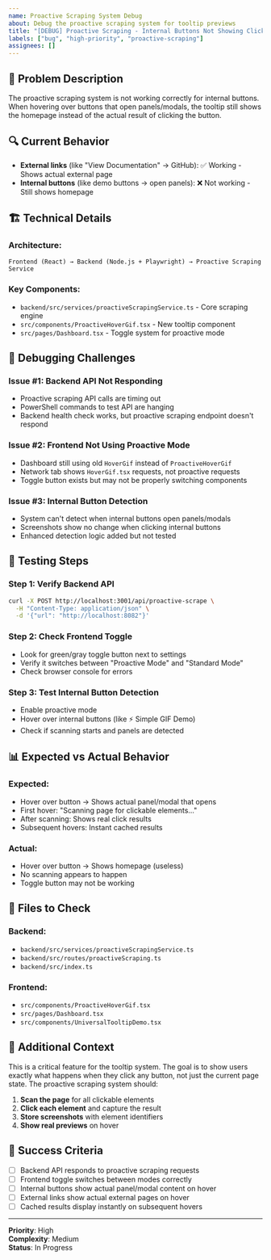 ```yaml
---
name: Proactive Scraping System Debug
about: Debug the proactive scraping system for tooltip previews
title: "[DEBUG] Proactive Scraping - Internal Buttons Not Showing Click Results"
labels: ["bug", "high-priority", "proactive-scraping"]
assignees: []
---
```


## 🎯 **Problem Description**

The proactive scraping system is not working correctly for internal buttons. When hovering over buttons that open panels/modals, the tooltip still shows the homepage instead of the actual result of clicking the button.

## 🔍 **Current Behavior**
- **External links** (like "View Documentation" → GitHub): ✅ Working - Shows actual external page
- **Internal buttons** (like demo buttons → open panels): ❌ Not working - Still shows homepage

## 🏗️ **Technical Details**

### **Architecture:**
```
Frontend (React) → Backend (Node.js + Playwright) → Proactive Scraping Service
```

### **Key Components:**
- `backend/src/services/proactiveScrapingService.ts` - Core scraping engine
- `src/components/ProactiveHoverGif.tsx` - New tooltip component
- `src/pages/Dashboard.tsx` - Toggle system for proactive mode

## 🐛 **Debugging Challenges**

### **Issue #1: Backend API Not Responding**
- Proactive scraping API calls are timing out
- PowerShell commands to test API are hanging
- Backend health check works, but proactive scraping endpoint doesn't respond

### **Issue #2: Frontend Not Using Proactive Mode**
- Dashboard still using old `HoverGif` instead of `ProactiveHoverGif`
- Network tab shows `HoverGif.tsx` requests, not proactive requests
- Toggle button exists but may not be properly switching components

### **Issue #3: Internal Button Detection**
- System can't detect when internal buttons open panels/modals
- Screenshots show no change when clicking internal buttons
- Enhanced detection logic added but not tested

## 🧪 **Testing Steps**

### **Step 1: Verify Backend API**
```bash
curl -X POST http://localhost:3001/api/proactive-scrape \
  -H "Content-Type: application/json" \
  -d '{"url": "http://localhost:8082"}'
```

### **Step 2: Check Frontend Toggle**
- Look for green/gray toggle button next to settings
- Verify it switches between "Proactive Mode" and "Standard Mode"
- Check browser console for errors

### **Step 3: Test Internal Button Detection**
- Enable proactive mode
- Hover over internal buttons (like ⚡ Simple GIF Demo)
- Check if scanning starts and panels are detected

## 📊 **Expected vs Actual Behavior**

### **Expected:**
- Hover over button → Shows actual panel/modal that opens
- First hover: "Scanning page for clickable elements..."
- After scanning: Shows real click results
- Subsequent hovers: Instant cached results

### **Actual:**
- Hover over button → Shows homepage (useless)
- No scanning appears to happen
- Toggle button may not be working

## 🔧 **Files to Check**

### **Backend:**
- `backend/src/services/proactiveScrapingService.ts`
- `backend/src/routes/proactiveScraping.ts`
- `backend/src/index.ts`

### **Frontend:**
- `src/components/ProactiveHoverGif.tsx`
- `src/pages/Dashboard.tsx`
- `src/components/UniversalTooltipDemo.tsx`

## 📝 **Additional Context**

This is a critical feature for the tooltip system. The goal is to show users exactly what happens when they click any button, not just the current page state. The proactive scraping system should:

1. **Scan the page** for all clickable elements
2. **Click each element** and capture the result
3. **Store screenshots** with element identifiers
4. **Show real previews** on hover

## 🚀 **Success Criteria**

- [ ] Backend API responds to proactive scraping requests
- [ ] Frontend toggle switches between modes correctly
- [ ] Internal buttons show actual panel/modal content on hover
- [ ] External links show actual external pages on hover
- [ ] Cached results display instantly on subsequent hovers

---

**Priority**: High  
**Complexity**: Medium  
**Status**: In Progress
